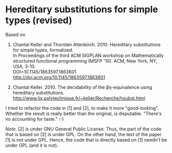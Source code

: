 # Hereditary substitutions for simple types (revised)

Based on

1. Chantal Keller and Thorsten Altenkirch. 2010. Hereditary substitutions for simple types, formalized.  
In Proceedings of the third ACM SIGPLAN workshop
on Mathematically structured functional programming (MSFP '10).
ACM, New York, NY, USA, 3-10.  
DOI=10.1145/1863597.1863601  
<http://doi.acm.org/10.1145/1863597.1863601>

2. Chantal Keller. 2010. The decidability of the βη-equivalence using hereditary substitutions.  
<http://www.lix.polytechnique.fr/~keller/Recherche/hsubst.html>

I tried to refactor the code in [1] and [2], to make it more "good-looking". Whether the result is really better than the original, is disputable. "There's no accounting for taste." :-)

_Note._ [2] is under GNU General Public License. Thus, the part of the code that is based on [2] is under GPL. On the other hand, the text of the paper [1] is not under GPL. Hence, the code that is directly based on [1] needn't be under GPL (and it is not).
